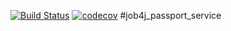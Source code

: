 [![Build Status](https://app.travis-ci.com/AMEMELYANOV/job4j_passport_service.svg?branch=master)](https://app.travis-ci.com/AMEMELYANOV/job4j_passport_service)
[![codecov](https://codecov.io/gh/AMEMELYANOV/AMEMELYANOV-job4j_passport_service/branch/master/graph/badge.svg?token=dg9GKFRhOO)](https://codecov.io/gh/AMEMELYANOV/AMEMELYANOV-job4j_passport_service)
#job4j_passport_service

